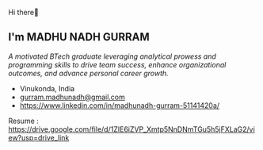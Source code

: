 Hi there👋 
## I'm MADHU NADH GURRAM        
 
_A motivated BTech graduate leveraging analytical prowess and programming skills to drive team success, enhance organizational outcomes, and advance personal career growth._

<!--
**MadhuNadhGurram/MadhuNadhGurram** is a ✨ _special_ ✨ repository because its `README.md` (this file) appears on your GitHub profile.

Here are some ideas to get you started:

- 🔭 I’m currently working on ...
- 🌱 I’m currently learning ...
- 👯 I’m looking to collaborate on ...
- 🤔 I’m looking for help with ...
- 💬 Ask me about ...

- 😄 Pronouns: ...
- ⚡ Fun fact: ...
-->
- Vinukonda, India
- gurram.madhunadh@gmail.com
- https://www.linkedin.com/in/madhunadh-gurram-51141420a/

Resume : https://drive.google.com/file/d/1ZIE6iZVP_Xmtp5NnDNmTGu5h5jFXLaG2/view?usp=drive_link




